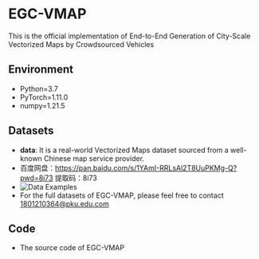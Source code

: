 # EGC-VMAP

This is the official implementation of End-to-End Generation of City-Scale Vectorized Maps by Crowdsourced Vehicles

## Environment
* Python=3.7
* PyTorch=1.11.0
* numpy=1.21.5

## Datasets
* **data**: It is a real-world Vectorized Maps dataset sourced from a well-known Chinese map service provider.
* 百度网盘：https://pan.baidu.com/s/1YAmI-RRLsAl2T8UuPKMg-Q?pwd=8i73 提取码：8i73
* ![Data Examples](./1.png)
* For the full datasets of EGC-VMAP, please feel free to contact 1801210364@pku.edu.com

## Code
* The source code of EGC-VMAP
